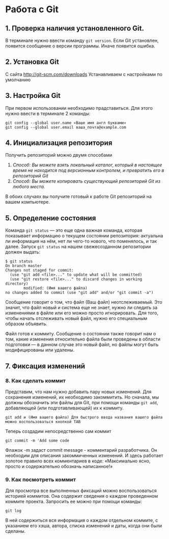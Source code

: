 # Работа с Git
## 1. Проверка наличия установленного Git.
В терминале нужно ввести команду `git version`.
Если Git установлен, появится сообщение о версии программы. Иначе появится ошибка.
## 2. Установка Git 
С сайта http://git-scm.com/downloads
Устанавливаем с настройками по умолчанию
## 3. Настройка Git
 При первом использовании необходимо прадставиться. Для этого нужно ввести в терминале 2 команды:
 ```
 git config --global user.name «Ваше имя англ буквами»
git config --global user.email ваша_почта@example.com
```
## 4. Инициализация репозитория
Получить репозиторий можно двумя способами

1. *Способ: Вы можете взять локальный каталог, который в настоящее время не находится под версионным контролем, и превратить его в репозиторий Git*
2. *Способ: Вы можете копировать существующий репозиторий Git из любого места.*

В обоих случаях вы получите готовый к работе Git репозиторий на вашем компьютере.
## 5. Определение состояния 

Команда `git status` — это еще одна важная команда, которая показывает информацию о текущем состоянии репозитория: актуальна ли информация на нём, нет ли чего-то нового, что поменялось, и так далее. Запуск `git status` на нашем свежесозданном репозитории должен выдать:
```
$ git status
On branch master
Changes not staged for commit:
  (use "git add <file>..." to update what will be committed)
  (use "git restore <file>..." to discard changes in working directory)
        modified: (Имя вашего файла)
no changes added to commit (use "git add" and/or "git commit -a")
```        
Сообщение говорит о том, что файл (Ваш файл) неотслеживаемый. Это значит, что файл новый и система еще не знает, нужно ли следить за изменениями в файле или его можно просто игнорировать. Для того, чтобы начать отслеживать новый файл, нужно его специальным образом объявить.

Файл готов к коммиту. Сообщение о состоянии также говорит нам о том, какие изменения относительно файла были проведены в области подготовки — в данном случае это новый файл, но файлы могут быть модифицированы или удалены.
## 7. Фиксация изменений

### 8. Как сделать коммит
Представим, что нам нужно добавить пару новых изменений. Для сохранения изменений, их необходимо закоммитить. Но сначала, мы должны обозначить эти файлы для Git, при помощи команды `git add`, добавляющей (или подготавливающей) их к коммиту.
```
git add и (Имя вашего файла) Для быстрого ввода названия вашего файла можно воспользоваться кнопкой TAB
```
Теперь создадим непосредственно сам коммит
```
git commit -m 'Add some code 
```
Флажок -m задаст commit message - комментарий разработчика. Он необходим для описания закоммиченных изменений. И здесь работает золотое правило всех комментариев в коде: «Максимально ясно, просто и содержательно обозначь написанное!»
### 9. Как посмотреть коммит
Для просмотра все выполненных фиксаций можно воспользоваться историей коммитов. Она содержит сведения о каждом проведенном коммите проекта. Запросить ее можно при помощи команды:
```
git log
```
В ней содержиться вся информация о каждом отдельном коммите, с указанием его хэша, автора, списка изменений и даты, когда они были сделаны.